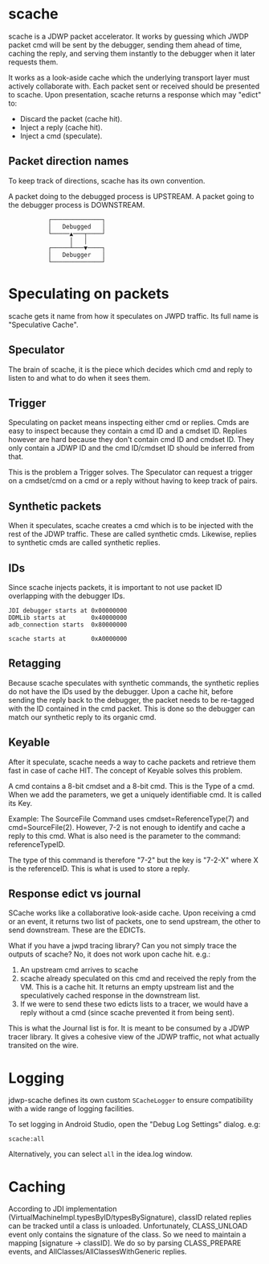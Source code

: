 # scache

scache is a JDWP packet accelerator. It works by guessing which JWDP
packet cmd will be sent by the debugger, sending them ahead of time, caching
the reply, and serving them instantly to the debugger when it later requests
them.

It works as a look-aside cache which the underlying transport layer must actively
collaborate with. Each packet sent or received should be presented to scache.
Upon presentation, scache returns a response which may "edict" to:

 - Discard the packet (cache hit).
 - Inject a reply (cache hit).
 - Inject a cmd (speculate).

## Packet direction names
To keep track of directions, scache has its own convention.

A packet doing to the debugged process is UPSTREAM.
A packet going to the debugger process is DOWNSTREAM.

```
           ┌──────────────┐
           │   Debugged   │
           └─────▲───┬────┘
                 │   │
           ┌─────┴───▼────┐
           │   Debugger   │
           └──────────────┘
```

# Speculating on packets

scache gets it name from how it speculates on JWPD traffic. Its full
name is "Speculative Cache".

## Speculator
The brain of scache, it is the piece which decides which cmd and reply
to listen to and what to do when it sees them.

## Trigger
Speculating on packet means inspecting either cmd or replies. Cmds are easy
to inspect because they contain a cmd ID and a cmdset ID. Replies however are
hard because they don't contain cmd ID and cmdset ID. They only contain a
JDWP ID and the cmd ID/cmdset ID should be inferred from that.

This is the problem a Trigger solves. The Speculator can request a trigger
on a cmdset/cmd on a cmd or a reply without having to keep track of pairs.

## Synthetic packets

When it speculates, scache creates a cmd which is to be injected with the
rest of the JDWP traffic. These are called synthetic cmds. Likewise, replies
to synthetic cmds are called synthetic replies.

## IDs

Since scache injects packets, it is important to not use packet ID overlapping
with the debugger IDs.

```
JDI debugger starts at 0x00000000
DDMLib starts at       0x40000000
adb_connection starts  0x80000000

scache starts at       0xA0000000
```

## Retagging

Because scache speculates with synthetic commands, the synthetic replies
do not have the IDs used by the debugger. Upon a cache hit, before sending
the reply back to the debugger, the packet needs to be re-tagged with the
ID contained in the cmd packet. This is done so the debugger can match our
synthetic reply to its organic cmd.

## Keyable

After it speculate, scache needs a way to cache packets and retrieve them
fast in case of cache HIT. The concept of Keyable solves this problem.

A cmd contains a 8-bit cmdset and a 8-bit cmd. This is the Type of a
cmd. When we add the parameters, we get a uniquely identifiable cmd. It is
called its Key.

Example: The SourceFile Command uses cmdset=ReferenceType(7) and cmd=SourceFile(2).
However, 7-2 is not enough to identify and cache a reply to this cmd. What is also
need is the parameter to the command: referenceTypeID.

The type of this command is therefore "7-2" but the key is "7-2-X" where X is the
referenceID. This is what is used to store a reply.

## Response edict vs journal

SCache works like a collaborative look-aside cache. Upon receiving a cmd or an event, it returns
two list of packets, one to send upstream, the other to send downstream. These are the EDICTs.

What if you have a jwpd tracing library? Can you not simply trace the outputs of scache? No, it
does not work upon cache hit. e.g.:

1. An upstream cmd arrives to scache
2. scache already speculated on this cmd and received the reply from the VM. This is a cache hit.
   It returns an empty upstream list and the speculatively cached response in the downstream list.
3. If we were to send these two edicts lists to a tracer, we would have a reply without a cmd
   (since scache prevented it from being sent).

This is what the Journal list is for. It is meant to be consumed by a JDWP tracer library. It gives a
cohesive view of the JDWP traffic, not what actually transited on the wire.

# Logging

jdwp-scache defines its own custom `SCacheLogger` to ensure compatibility
with a wide range of logging facilities.

To set logging in Android Studio, open the "Debug Log Settings" dialog. e.g:

```
scache:all
```

Alternatively, you can select `all` in the idea.log window.

# Caching

According to JDI implementation (VirtualMachineImpl.typesByID/typesBySignature), classID related
replies can be tracked until a class is unloaded. Unfortunately, CLASS_UNLOAD event only contains the
signature of the class. So we need to maintain a mapping [signature -> classID]. We do so by parsing
CLASS_PREPARE events, and AllClasses/AllClassesWithGeneric replies.
